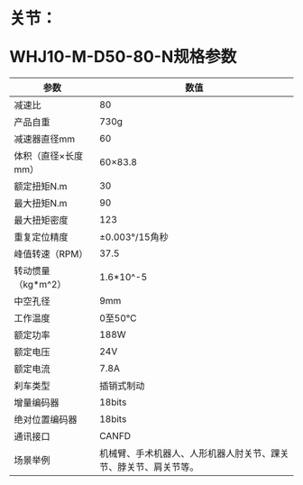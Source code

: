 # <p class="hidden">关节：</p>WHJ10-M-D50-80-N规格参数

| 参数 | 数值 |
| ---- | ---- |
| 减速比 | 80 |
| 产品自重 | 730g |
| 减速器直径mm | 60 |
| 体积（直径×长度mm） | 60×83.8 |
| 额定扭矩N.m | 30 |
| 最大扭矩N.m | 90 |
| 最大扭矩密度 | 123 |
| 重复定位精度 | ±0.003°/15角秒 |
| 峰值转速（RPM） | 37.5 |
| 转动惯量（kg\*m^2） | 1.6\*10^-5 |
| 中空孔径 | 9mm |
| 工作温度 | 0至50℃ |
| 额定功率 | 188W |
| 额定电压 | 24V |
| 额定电流 | 7.8A |
| 刹车类型 | 插销式制动 |
| 增量编码器 | 18bits |
| 绝对位置编码器 | 18bits |
| 通讯接口 | CANFD |
| 场景举例 | 机械臂、手术机器人、人形机器人肘关节、踝关节、脖关节、肩关节等。 |
